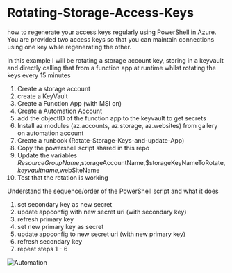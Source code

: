 # Rotating-Storage-Access-Keys
how to regenerate your access keys regularly using PowerShell in Azure. You are provided two access keys so that you can maintain connections using one key while regenerating the other.

In this example I will be rotating a storage account key, storing in a keyvault and directly calling that from a function app at runtime whilst rotating the keys every 15 minutes


1. Create a storage account
2. create a KeyVault
3. Create a Function App (with MSI on)
4. Create a Automation Account
5. add the objectID of the function app to the keyvault to get secrets
6. Install az modules (az.accounts, az.storage, az.websites) from gallery on automation account
7. Create a runbook (Rotate-Storage-Keys-and-update-App)
8. Copy the powershell script shared in this repo
9. Update the variables $ResourceGroupName,$storageAccountName,$storageKeyNameToRotate, $keyvaultname,$webSiteName
10. Test that the rotation is working


Understand the sequence/order of the PowerShell script and what it does

1.	set secondary key as new secret
2.	update appconfig with new secret uri (with secondary key)
3.	refresh primary key
4.	set new primary key as secret
5.	update appconfig to new secret uri (with new primary key)
6.	refresh secondary key 
7.	repeat steps 1 - 6


![Automation](https://etsaustorage.blob.core.windows.net/$web/images/github/SAS-Rotation.jpg)
